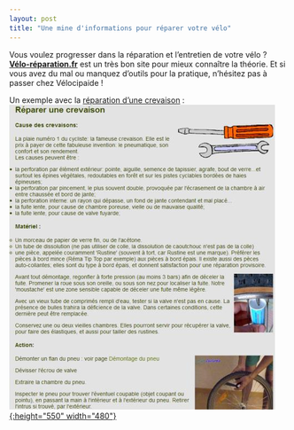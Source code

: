 ```yaml
---
layout: post
title: "Une mine d'informations pour réparer votre vélo"
---
```



Vous voulez progresser dans la réparation et l’entretien de votre vélo ? **[Vélo-réparation.fr](http://velo-reparation.fr/entretien/fiches_techniques.php "Vélo-réparation.fr")** est un très bon site pour mieux connaître la théorie. Et si vous avez du mal ou manquez d’outils pour la pratique, n’hésitez pas à passer chez Vélocipaide !

Un exemple avec la [réparation d’une crevaison](http://velo-reparation.fr/entretien/roue_crevaison_reparation.php "Réparation d'une crevaison") :
[![](/assets/old/velo-reparation-reparer-une-crevaison.jpg "velo-reparation reparer une crevaison"){:height="550" width="480"}](http://velo-reparation.fr/entretien/roue_crevaison_reparation.php "Vélo Reparation fiches techniques")
